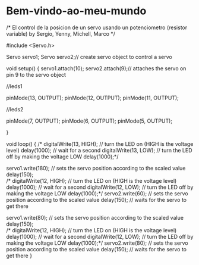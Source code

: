 # Bem-vindo-ao-meu-mundo
/*
El control de la posicion de un servo usando un potenciometro (resistor variable)
by Sergio, Yenny, Michell, Marco
*/

#include <Servo.h>

Servo servo1; 
Servo servo2;// create servo object to control a servo

void setup() {
  servo1.attach(10); 
  servo2.attach(9);// attaches the servo on pin 9 to the servo object

  //leds1

  pinMode(13, OUTPUT);  pinMode(12, OUTPUT); pinMode(11, OUTPUT);

  //leds2

  pinMode(7, OUTPUT);  pinMode(6, OUTPUT); pinMode(5, OUTPUT);
  
}

void loop() {
   /* 
  digitalWrite(13, HIGH);   // turn the LED on (HIGH is the voltage level)
  delay(1000);              // wait for a second
  digitalWrite(13, LOW);    // turn the LED off by making the voltage LOW
  delay(1000);*/
  
  servo1.write(180);                  // sets the servo position according to the scaled value
  delay(150);   
  /*
  digitalWrite(12, HIGH);   // turn the LED on (HIGH is the voltage level)
  delay(1000);              // wait for a second
  digitalWrite(12, LOW);    // turn the LED off by making the voltage LOW
  delay(1000);*/
  servo2.write(60);                  // sets the servo position according to the scaled value
  delay(150);  // waits for the servo to get there

   
  servo1.write(80);                  // sets the servo position according to the scaled value
  delay(150);   
  /*
  digitalWrite(12, HIGH);   // turn the LED on (HIGH is the voltage level)
  delay(1000);              // wait for a second
  digitalWrite(12, LOW);    // turn the LED off by making the voltage LOW
  delay(1000);*/
  servo2.write(80);                  // sets the servo position according to the scaled value
  delay(150);  // waits for the servo to get there
}
